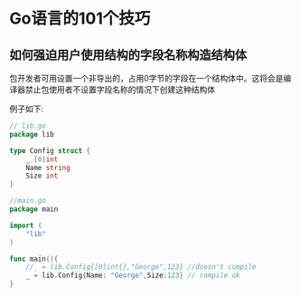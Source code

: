 # Go语言的101个技巧

## 如何强迫用户使用结构的字段名称构造结构体

包开发者可用设置一个非导出的，占用0字节的字段在一个结构体中。这将会是编译器禁止包使用者不设置字段名称的情况下创建这种结构体

例子如下:

```go
// lib.go
package lib

type Config struct {
    _ [0]int
    Name string 
    Size int
}
```

```go
//main.go
package main

import (
    "lib"
)

func main(){
    //_ = lib.Config{[0]int{},"George",123} //doesn't compile
    _ = lib.Config{Name: "George",Size:123} // compile ok
}
```